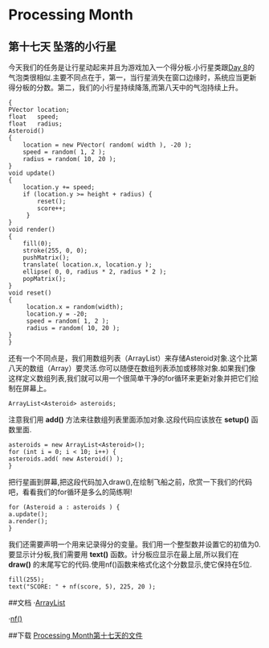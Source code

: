 Processing Month
=====
第十七天 **坠落的小行星**
----

今天我们的任务是让行星动起来并且为游戏加入一个得分板.小行星类跟[Day 8](http://vormplus.be/blog/article/processing-month-day-8-animating-bubbles)的气泡类很相似.主要不同点在于，第一，当行星消失在窗口边缘时，系统应当更新得分板的分数。第二，我们的小行星持续降落,而第八天中的气泡持续上升。

	{
    PVector location;
    float   speed;
    float   radius;
    Asteroid()
    {
        location = new PVector( random( width ), -20 );
        speed = random( 1, 2 );
        radius = random( 10, 20 );
    }
    void update()
    {
        location.y += speed;
        if (location.y >= height + radius) {
            reset();
            score++;
         }
    }
    void render()
    {
        fill(0);
        stroke(255, 0, 0);
        pushMatrix();
        translate( location.x, location.y );
        ellipse( 0, 0, radius * 2, radius * 2 );
        popMatrix();
    }
    void reset()
    {
         location.x = random(width);
         location.y = -20;
         speed = random( 1, 2 );
         radius = random( 10, 20 );
    }
	}

还有一个不同点是，我们用数组列表（ArrayList）来存储Asteroid对象.这个比第八天的数组（Array）要灵活.你可以随便在数组列表添加或移除对象.如果我们像这样定义数组列表,我们就可以用一个很简单干净的for循环来更新对象并把它们绘制在屏幕上。

	ArrayList<Asteroid> asteroids;

注意我们用 **add()** 方法来往数组列表里面添加对象.这段代码应该放在 **setup()** 函数里面.

	asteroids = new ArrayList<Asteroid>();
	for (int i = 0; i < 10; i++) {
   	asteroids.add( new Asteroid() );
	}

把行星画到屏幕,把这段代码加入draw(),在绘制飞船之前，欣赏一下我们的代码吧，看看我们的for循环是多么的简练啊!

	for (Asteroid a : asteroids ) {
    a.update();
    a.render();   
	}

我们还需要声明一个用来记录得分的变量。我们用一个整型数并设置它的初值为0.要显示计分板,我们需要用 **text()** 函数。计分板应显示在最上层,所以我们在 **draw()** 的末尾写它的代码.使用nf()函数来格式化这个分数显示,使它保持在5位.

	fill(255);
	text("SCORE: " + nf(score, 5), 225, 20 );


##文档
·[ArrayList](http://processing.org/reference/ArrayList.html)

·[nf()](http://processing.org/reference/nf_.html)

##下载
[Processing Month第十七天的文件](http://img.vormplus.be/downloads/processing_month_day_017.zip)